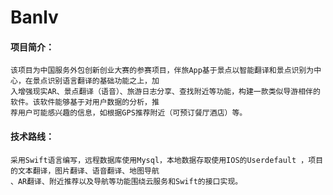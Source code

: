 # Banlv
#### 项目简介：
    该项目为中国服务外包创新创业大赛的参赛项目，伴旅App基于景点以智能翻译和景点识别为中心，在景点识别语言翻译的基础功能之上，加
    入增强现实AR、景点翻译（语音）、旅游日志分享、查找附近等功能，构建一款类似导游相伴的软件。该软件能够基于对用户数据的分析，推
    荐用户可能感兴趣的信息，如根据GPS推荐附近（可预订餐厅酒店）等。
#### 技术路线：
    采用Swift语言编写，远程数据库使用Mysql，本地数据存取使用IOS的Userdefault ，项目的文本翻译，图片翻译、语音翻译、地图导航
    、AR翻译、附近推荐以及导航等功能围绕云服务和Swift的接口实现。